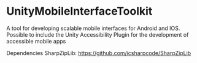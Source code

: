 # UnityMobileInterfaceToolkit
A tool for developing scalable mobile interfaces for Android and IOS. Possible to include the Unity Accessibility Plugin for the development of accessible mobile apps


Dependencies
SharpZipLib: https://github.com/icsharpcode/SharpZipLib
